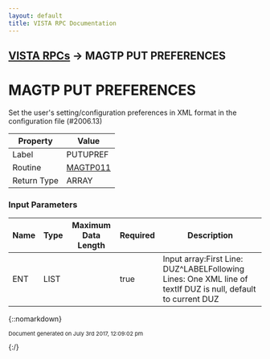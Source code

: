 ```yaml
---
layout: default
title: VISTA RPC Documentation
---
```


## [VISTA RPCs](TableOfContents) &#8594; MAGTP PUT PREFERENCES
# MAGTP PUT PREFERENCES

Set the user's setting/configuration preferences in XML format in the configuration file (#2006.13)

Property | Value
--- | ---
Label | PUTUPREF
Routine | [MAGTP011](http://code.osehra.org/dox/Routine_MAGTP011_source.html)
Return Type | ARRAY


### Input Parameters

Name | Type | Maximum Data Length | Required | Description
--- | --- | --- | --- | ---
ENT | LIST |  | true | Input array:First Line:      DUZ^LABELFollowing Lines: One XML line of textIf DUZ is null, default to current DUZ



{::nomarkdown} <br/><p style="font-size: 11px">Document generated on July 3rd 2017, 12:09:02 pm</p>{:/}